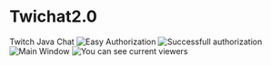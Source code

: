 # Twichat2.0
Twitch Java Chat
![Easy Authorization](http://screenshot.ru/519925b650ff02d60da3e8c9aa33d1f5)
![Successfull authorization](http://screenshot.ru/552254d7d49fc8e9417f3466652cf576)
![Main Window](http://screenshot.ru/d106188bb90c726d92ff61942365e12b)
![You can see current viewers](http://screenshot.ru/5e29913f43bd66aff66090a2f2bf4925)
